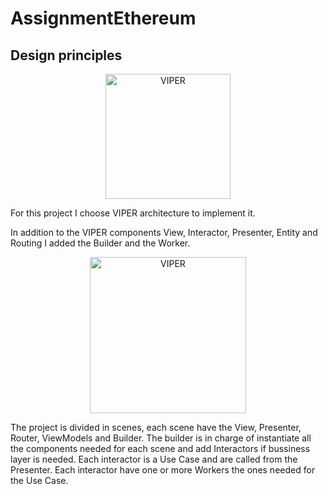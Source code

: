 # AssignmentEthereum

## Design principles

<p align="center">
    <img src="https://www.objc.io/images/issue-13/2014-06-07-viper-intro-0a53d9f8.jpg" alt="VIPER" height="200px">
</p>

For this project I choose VIPER architecture to implement it.

In addition to the VIPER components View, Interactor, Presenter, Entity and Routing I added the Builder and the Worker.
<p align="center">
    <img src="https://www.objc.io/images/issue-13/2014-06-07-viper-wireframe-76305b6d.png" alt="VIPER" height="250px">
</p>

The project is divided in scenes, each scene have the View, Presenter, Router, ViewModels and Builder. The builder is in charge of instantiate all the components needed for each scene and add Interactors if bussiness layer is needed.
Each interactor is a Use Case and are called from the Presenter. Each interactor have one or more Workers the ones needed for the Use Case.

